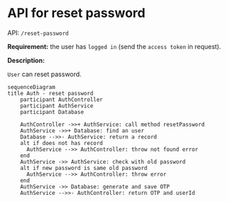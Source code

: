 # API for reset password

API: `/reset-password`

**Requirement:** the user has `logged in` (send the `access token` in request).

**Description:**

`User` can reset password.

```mermaid
sequenceDiagram
title Auth - reset password
    participant AuthController
    participant AuthService
    participant Database

    AuthController ->>+ AuthService: call method resetPassword
    AuthService ->>+ Database: find an user
    Database -->>- AuthService: return a record
    alt if does not has record
      AuthService -->> AuthController: throw not found error
    end
    AuthService ->> AuthService: check with old password
    alt if new password is same old password
      AuthService -->> AuthController: throw error
    end
    AuthService ->> Database: generate and save OTP
    AuthService -->>- AuthController: return OTP and userId
```

